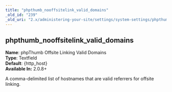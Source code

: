 ```yaml
---
title: "phpthumb_nooffsitelink_valid_domains"
_old_id: "239"
_old_uri: "2.x/administering-your-site/settings/system-settings/phpthumb_nooffsitelink_valid_domains"
---
```


phpthumb\_nooffsitelink\_valid\_domains
---------------------------------------

**Name**: phpThumb Offsite Linking Valid Domains   
**Type**: Textfield   
**Default**: {http\_host}   
**Available In:** 2.0.8+

A comma-delimited list of hostnames that are valid referrers for offsite linking.